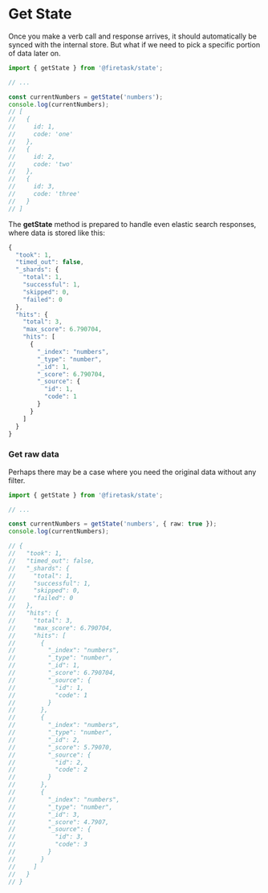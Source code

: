 # Get State

Once you make a verb call and response arrives, it should automatically be synced with the internal store. But what if we need to pick a specific portion of data later on.

```typescript
import { getState } from '@firetask/state';

// ...

const currentNumbers = getState('numbers');
console.log(currentNumbers);
// [
//   {
//     id: 1,
//     code: 'one'
//   },
//   {
//     id: 2,
//     code: 'two'
//   },
//   {
//     id: 3,
//     code: 'three'
//   }
// ]
```

The **getState** method is prepared to handle even elastic search responses, where data is stored like this:

```javascript
{
  "took": 1,
  "timed_out": false,
  "_shards": {
    "total": 1,
    "successful": 1,
    "skipped": 0,
    "failed": 0
  },
  "hits": {
    "total": 3,
    "max_score": 6.790704,
    "hits": [
      {
        "_index": "numbers",
        "_type": "number",
        "_id": 1,
        "_score": 6.790704,
        "_source": {
          "id": 1,
          "code": 1
        }
      }
    ]
  }
}
```

### 

### Get raw data

Perhaps there may be a case where you need the original data without any filter. 

```typescript
import { getState } from '@firetask/state';

// ...

const currentNumbers = getState('numbers', { raw: true });
console.log(currentNumbers);

// {
//   "took": 1,
//   "timed_out": false,
//   "_shards": {
//     "total": 1,
//     "successful": 1,
//     "skipped": 0,
//     "failed": 0
//   },
//   "hits": {
//     "total": 3,
//     "max_score": 6.790704,
//     "hits": [
//       {
//         "_index": "numbers",
//         "_type": "number",
//         "_id": 1,
//         "_score": 6.790704,
//         "_source": {
//           "id": 1,
//           "code": 1
//         }
//       },
//       {
//         "_index": "numbers",
//         "_type": "number",
//         "_id": 2,
//         "_score": 5.79070,
//         "_source": {
//           "id": 2,
//           "code": 2
//         }
//       },
//       {
//         "_index": "numbers",
//         "_type": "number",
//         "_id": 3,
//         "_score": 4.7907,
//         "_source": {
//           "id": 3,
//           "code": 3
//         }
//       }
//     ]
//   }
// }
```

